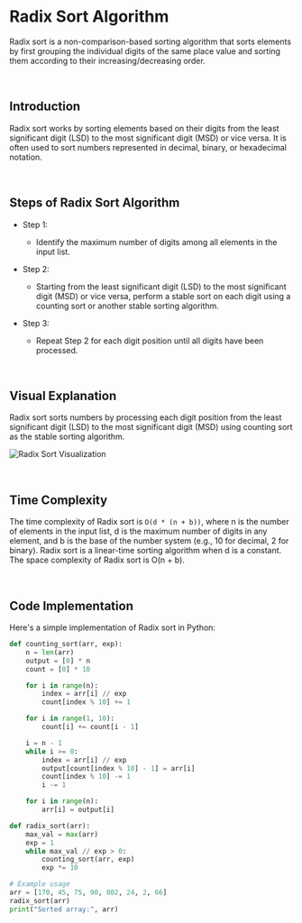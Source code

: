 # Radix Sort Algorithm

Radix sort is a non-comparison-based sorting algorithm that sorts elements by first grouping the individual digits of the same place value and sorting them according to their increasing/decreasing order.

<br/>

## Introduction

Radix sort works by sorting elements based on their digits from the least significant digit (LSD) to the most significant digit (MSD) or vice versa. It is often used to sort numbers represented in decimal, binary, or hexadecimal notation.

<br/>

## Steps of Radix Sort Algorithm

* Step 1:
  - Identify the maximum number of digits among all elements in the input list.

* Step 2:
  - Starting from the least significant digit (LSD) to the most significant digit (MSD) or vice versa, perform a stable sort on each digit using a counting sort or another stable sorting algorithm.

* Step 3:
  - Repeat Step 2 for each digit position until all digits have been processed.

<br/>

## Visual Explanation

Radix sort sorts numbers by processing each digit position from the least significant digit (LSD) to the most significant digit (MSD) using counting sort as the stable sorting algorithm.

![Radix Sort Visualization](https://upload.wikimedia.org/wikipedia/commons/b/b9/Radix_sort_example.gif)

<br/>

## Time Complexity

The time complexity of Radix sort is `O(d * (n + b))`, where n is the number of elements in the input list, d is the maximum number of digits in any element, and b is the base of the number system (e.g., 10 for decimal, 2 for binary). Radix sort is a linear-time sorting algorithm when d is a constant. The space complexity of Radix sort is O(n + b).

<br/>

## Code Implementation

Here's a simple implementation of Radix sort in Python:

```python
def counting_sort(arr, exp):
    n = len(arr)
    output = [0] * n
    count = [0] * 10

    for i in range(n):
        index = arr[i] // exp
        count[index % 10] += 1

    for i in range(1, 10):
        count[i] += count[i - 1]

    i = n - 1
    while i >= 0:
        index = arr[i] // exp
        output[count[index % 10] - 1] = arr[i]
        count[index % 10] -= 1
        i -= 1

    for i in range(n):
        arr[i] = output[i]

def radix_sort(arr):
    max_val = max(arr)
    exp = 1
    while max_val // exp > 0:
        counting_sort(arr, exp)
        exp *= 10

# Example usage
arr = [170, 45, 75, 90, 802, 24, 2, 66]
radix_sort(arr)
print("Sorted array:", arr)
```
